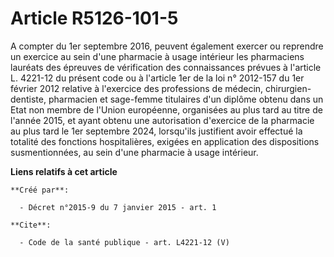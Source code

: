 # Article R5126-101-5

A compter du 1er septembre 2016, peuvent également exercer ou reprendre un exercice au sein d'une pharmacie à usage intérieur
les pharmaciens lauréats des épreuves de vérification des connaissances prévues à l'article L. 4221-12 du présent code ou à
l'article 1er de la loi n° 2012-157 du 1er février 2012 relative à l'exercice des professions de médecin, chirurgien-
dentiste, pharmacien et sage-femme titulaires d'un diplôme obtenu dans un Etat non membre de l'Union européenne, organisées
au plus tard au titre de l'année 2015, et ayant obtenu une autorisation d'exercice de la pharmacie au plus tard le 1er
septembre 2024, lorsqu'ils justifient avoir effectué la totalité des fonctions hospitalières, exigées en application des
dispositions susmentionnées, au sein d'une pharmacie à usage intérieur.

**Liens relatifs à cet article**

	**Créé par**:

	  - Décret n°2015-9 du 7 janvier 2015 - art. 1

	**Cite**:

	  - Code de la santé publique - art. L4221-12 (V)
